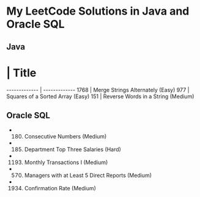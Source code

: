# My LeetCode Solutions in Java and Oracle SQL #

## Java ##

#  | Title
------------- | -------------
1768  | Merge Strings Alternately (Easy)
977  | Squares of a Sorted Array (Easy)
151  | Reverse Words in a String (Medium)

## Oracle SQL ##

- 180. Consecutive Numbers (Medium)

- 185. Department Top Three Salaries (Hard)

- 1193. Monthly Transactions I (Medium)

- 570. Managers with at Least 5 Direct Reports (Medium)

- 1934. Confirmation Rate (Medium)
